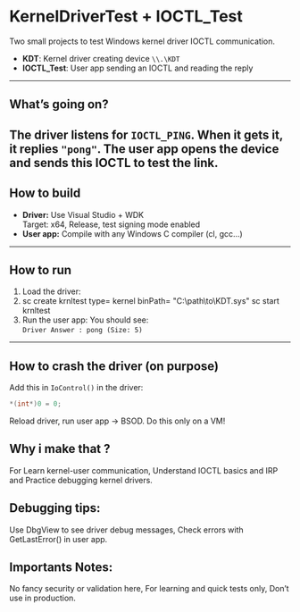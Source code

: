 # KernelDriverTest + IOCTL_Test

Two small projects to test Windows kernel driver IOCTL communication.
- **KDT**: Kernel driver creating device `\\.\KDT`
- **IOCTL_Test**: User app sending an IOCTL and reading the reply
---
## What’s going on?

The driver listens for `IOCTL_PING`. When it gets it, it replies `"pong"`.
The user app opens the device and sends this IOCTL to test the link.
---
## How to build
- **Driver:** Use Visual Studio + WDK  
  Target: x64, Release, test signing mode enabled
- **User app:** Compile with any Windows C compiler (cl, gcc...)
---
## How to run
1. Load the driver:
2. sc create krnltest type= kernel binPath= "C:\path\to\KDT.sys"  sc start krnltest
3. Run the user app:
       You should see:  
       `Driver Answer : pong (Size: 5)`
---
## How to crash the driver (on purpose)
Add this in `IoControl()` in the driver:
```c
*(int*)0 = 0;
```
Reload driver, run user app → BSOD.
Do this only on a VM!

## Why i make that ?
For Learn kernel-user communication,
Understand IOCTL basics and IRP and
Practice debugging kernel drivers.

## Debugging tips:
Use DbgView to see driver debug messages,
Check errors with GetLastError() in user app.

## Importants Notes:
No fancy security or validation here,
For learning and quick tests only,
Don’t use in production.

